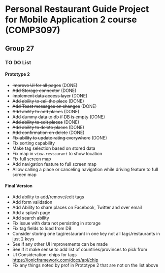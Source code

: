 # Personal Restaurant Guide Project for Mobile Application 2 course (COMP3097)

## Group 27

### TO DO List

#### Prototype 2

- ~~Improve UI for all pages~~ (DONE)
- ~~Add Storage connector~~ (DONE)
- ~~Implement data access layer~~ (DONE)
- ~~Add ability to call the place~~ (DONE)
- ~~Add Toast messages on changes~~ (DONE)
- ~~Add ability to add places~~ (DONE)
- ~~Add dummy data to db if DB is empty~~ (DONE)
- ~~Add ability to edit places~~ (DONE)
- ~~Add ability to delete places~~ (DONE)
- ~~Add confirmation on delete~~ (DONE)
- ~~Fix ability to update rating everywhere~~ (DONE)
- Fix sorting capability
- Make tag selection based on stored data
- Fix map in `view-restaurant` to show location
- Fix full screen map
- Add navigation feature to full screen map
- Allow calling a place or canceling navigation while driving feature to full screen map

#### Final Version

- Add ability to add/remove/edit tags
- Add form validation
- Add Ability to share places on Facebook, Twitter and over email
- Add a splash page
- Add search ability
- Fix issue with data not persisting in storage
- Fix tag fields to load from DB
- Consider storing one tag/restaurant in one key not all tags/restaurants in just 2 keys
- See if any other UI improvements can be made
- See if it make sense to add list of countries/provinces to pick from
- UI Consideration: chips for tags https://ionicframework.com/docs/api/chip
- Fix any things noted by prof in Prototype 2 that are not on the list above
